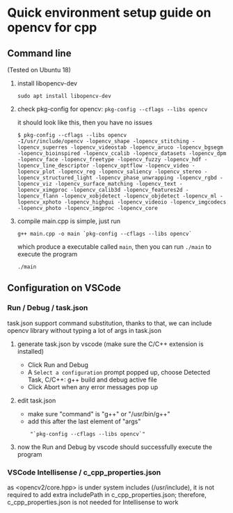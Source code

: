 Quick environment setup guide on opencv for cpp
===

Command line
---
(Tested on Ubuntu 18)
1. install libopencv-dev
    ```
    sudo apt install libopencv-dev
    ```
2. check pkg-config for opencv: `pkg-config --cflags --libs opencv`

    it should look like this, then you have no issues
    ```
    $ pkg-config --cflags --libs opencv
    -I/usr/include/opencv -lopencv_shape -lopencv_stitching -lopencv_superres -lopencv_videostab -lopencv_aruco -lopencv_bgsegm -lopencv_bioinspired -lopencv_ccalib -lopencv_datasets -lopencv_dpm -lopencv_face -lopencv_freetype -lopencv_fuzzy -lopencv_hdf -lopencv_line_descriptor -lopencv_optflow -lopencv_video -lopencv_plot -lopencv_reg -lopencv_saliency -lopencv_stereo -lopencv_structured_light -lopencv_phase_unwrapping -lopencv_rgbd -lopencv_viz -lopencv_surface_matching -lopencv_text -lopencv_ximgproc -lopencv_calib3d -lopencv_features2d -lopencv_flann -lopencv_xobjdetect -lopencv_objdetect -lopencv_ml -lopencv_xphoto -lopencv_highgui -lopencv_videoio -lopencv_imgcodecs -lopencv_photo -lopencv_imgproc -lopencv_core
    ```
3. compile main.cpp is simple, just run
    ```
    g++ main.cpp -o main `pkg-config --cflags --libs opencv`
    ```
    which produce a executable called `main`,
    then you can run `./main` to execute the program
    ```
    ./main
    ```

Configuration on VSCode
---

### Run / Debug / task.json

task.json support command substitution, thanks to that,
we can include opencv library without typing a lot of args in task.json

1. generate task.json by vscode (make sure the C/C++ extension is installed)

    - Click Run and Debug
    - A `Select a configuration` prompt popped up, choose Detected Task, C/C++: g++ build and debug active file
    - Click Abort when any error messages pop up

2. edit task.json

    - make sure "command" is "g++" or "/usr/bin/g++"
    - add this after the last element of "args"
    ```
        "`pkg-config --cflags --libs opencv`"
    ```

3. now the Run and Debug by vscode should successfully execute the program

### VSCode Intellisense / c_cpp_properties.json

as <opencv2/core.hpp> is under system includes (/usr/include),
it is not required to add extra includePath in c_cpp_properties.json;
therefore, c_cpp_properties.json is not needed for Intellisense to work

